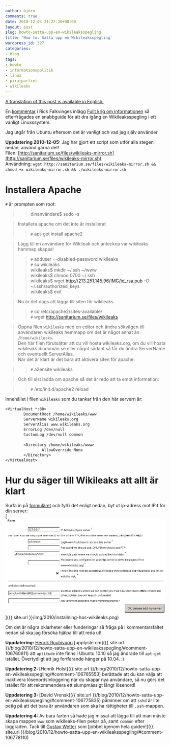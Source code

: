 ```yaml
---
author: björn
comments: true
date: 2010-12-04 21:27:26+00:00
layout: post
slug: howto-satta-upp-en-wikileaksspegling
title: 'How to: Sätta upp en Wikileaksspegling'
wordpress_id: 327
categories:
- blog
tags:
- howto
- informationspolitik
- linux
- piratpartiet
- wikileaks
---
```


[A translation of this post is available in English.](/blog/2010/12/howto-setting-up-a-wikileaks-mirror/)

En [kommentar] i Rick Falkvinges inlägg [Fullt krig om informationen][infokrig]
så efterfrågades en snabbguide för att dra igång en Wikileaksspegling i ett
vanligt Linuxssystem.

Jag utgår från Ubuntu eftersom det är vanligt och vad jag själv använder.

**Uppdatering 2010-12-05:** Jag har gjort ett script som utför alla stegen nedan, använd gärna det!   
Filen: [http://sanitarium.se/files/wikileaks-mirror.sh](http://sanitarium.se/files/wikileaks-mirror.sh)  
Användning: `wget http://sanitarium.se/files/wikileaks-mirror.sh && chmod +x
wikileaks-mirror.sh && ./wikileaks-mirror.sh`

# Installera Apache
`#` är prompten som root:

>> dinanvändare$ sudo -s  

> Installera apache om det inte är installerat  
>> `#` apt-get install apache2  

> Lägg till en användare för Wikileak och anteckna var wikileaks hemmap skapas!  
>> `#` adduser `--`disabled-password wikileaks  
>> `#` su wikileaks  
>> wikileaks$ mkdir ~/.ssh ~/www  
>> wikileaks$ chmod 0700 ~/.ssh  
>> wikileaks$ wget http://213.251.145.96/IMG/id_rsa.pub -O ~/.ssh/authorized_keys  
>> wikileaks$ exit  

> Nu är det dags att lägga till siten för wikileaks  
>> `#` cd /etc/apache2/sites-available/   
>> `#` wget http://sanitarium.se/files/wikileaks   

> Öppna filen `wikileaks` med en editor och ändra sökvägen till användaren wikileaks hemmapp om det är något annat än `/home/wikileaks`.  
> Den här filen förutsätter att du vill hosta wikileaks.org, om du vill hosta wikileaks.dindomän.se eller något sådant så får du ändra ServerName och eventuellt ServerAlias.  
> När det är klart är det bara att aktivera siten för apache:  

>> `#` a2ensite wikileaks  

> Och till sist ladda om apache så det är redo att ta emot information:  

>> `#` /etc/init.d/apache2 reload  

Innehållet i filen `wikileaks` som du tankar från den här servern är:

    <VirtualHost *:80>
            DocumentRoot /home/wikileaks/www
            ServerName wikileaks.org
            ServerAlias www.wikileaks.org
            ErrorLog /dev/null
            CustomLog /dev/null common
    
            <Directory /home/wikileaks/www>
                    AllowOverride None
            </Directory>
    </VirtualHost>
    
# Hur du säger till Wikileaks att allt är klart
Surfa in på [formuläret] och fyll i det enligt nedan, byt ut ip-adress mot IP:t för din server:  
[![](/img/2010/installning-hos-wikileaks.png)]({{ site.url }}/img/2010/installning-hos-wikileaks.png)

Om det är några oklarheter eller funderingar så fråga på i kommentarsfältet
nedan så ska jag försöka hjälpa till att reda ut!

**Uppdatering:** [Henrik Rouhivuori](http://twitter.com/rouhivuori)
  [upplyste om]({{ site.url }}/blog/2010/12/howto-satta-upp-en-wikileaksspegling/#comment-106760611)
  att `aptitude` inte finns i Ubuntu 10.10 så jag ändrade till `apt-get`
  istället. Övertydligt att jag fortfarande hänger på 10.04. :)

**Uppdatering 2:**
  [Henrik Holst]({{ site.url }}/blog/2010/12/howto-satta-upp-en-wikileaksspegling/#comment-106765553)
  berättade att du kan välja att inaktivera lösenordsinloggning när du skapar
  nya användare, så nu görs det istället för att rekommendera ett slumpmässigt
  långt lösenord!

**Uppdatering 3:**
  [David Vrensk]({{ site.url }}/blog/2010/12/howto-satta-upp-en-wikileaksspegling/#comment-106775835)
  påminner om att `sshd` är lite petig på att det bara är användaren som ska ha
  rättigheter till `.ssh`-mappen.

**Uppdatering 4:** Av bara farten så hade jag missat att lägga till att man
  måste skapa mappen `www` som wikileaks-filen pekar på, samt `common` efter
  loggraden. Tack till [Gustav Wetter] som
  [jobbet igenom hela guiden!]({{ site.url }}/blog/2010/12/howto-satta-upp-en-wikileaksspegling/#comment-106778110)

[kommentar]:http://rickfalkvinge.se/2010/12/04/fullt-krig-om-informationen/#comment-57303
[infokrig]:http://rickfalkvinge.se/2010/12/04/fullt-krig-om-informationen/
[formuläret]:http://213.251.145.96/Mass-mirroring-Wikileaks.html
[Gustav Wetter]: http://harfagre.wordpress.com/
